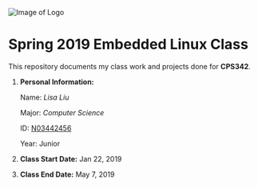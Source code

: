 ![Image of Logo](https://www.newpaltz.edu/media/identity/logos/newpaltzlogo.jpg)

# Spring 2019 Embedded Linux Class

This repository documents my class work and projects done for **CPS342**.

1. **Personal Information:**

    Name: *Lisa Liu*
  
    Major: *Computer Science*
  
    ID: [N03442456](http://github.com/N03442456)
  
    Year: Junior
  
2. **Class Start Date:** Jan 22, 2019

3. **Class End Date:** May 7, 2019
